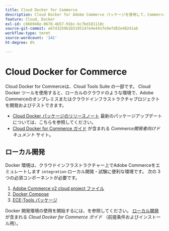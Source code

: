 ```yaml
---
title: Cloud Docker for Commerce
description: Cloud Docker for Adobe Commerce パッケージを使用して、Commerceをローカルのクラウドのような環境にデプロイする方法を説明します。
feature: Cloud, Docker
exl-id: c866940e-0678-4b57-91bc-bc7bd181110c
source-git-commit: e67d3259b1b5195147e4e441fe9efd82e48241ab
workflow-type: tm+mt
source-wordcount: '141'
ht-degree: 0%

---
```


# Cloud Docker for Commerce

Cloud Docker for Commerceは、Cloud Tools Suite の一部です。 Cloud Docker ツールを使用すると、ローカルのクラウドのような環境で、Adobe Commerceのオンプレミスまたはクラウドインフラストラクチャプロジェクトを開発およびテストできます。

- [Cloud Docker パッケージのリリースノート](../release-notes/cloud-docker.md) 最新のパッケージアップデートについては、こちらを参照してください。
- [Cloud Docker for Commerce ガイド](https://developer.adobe.com/commerce/cloud-tools/docker/) が含まれる _Commerce開発者向けドキュメント_ サイト。

## ローカル開発

Docker 環境は、クラウドインフラストラクチャー上でAdobe Commerceをエミュレートします `integration` ローカル開発・試験に便利な環境です。 次の 3 つの必須コンポーネントが必要です。

1. [Adobe Commerce v2 cloud project ファイル](../project/file-structure.md)
1. [Docker Compose](https://www.docker.com/get-started/)
1. [ECE-Tools パッケージ](install-package.md)

Docker 開発環境の使用を開始するには、を参照してください。 [ローカル開発](https://developer.adobe.com/commerce/cloud-tools/docker/setup/) が含まれる _Cloud Docker for Commerce ガイド_ （前提条件およびインストール用）。
